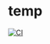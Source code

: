 # temp

[![CI](https://github.com/sammiee5311/super-octo-umbrella/actions/workflows/CI.yml/badge.svg?branch=main)](https://github.com/sammiee5311/super-octo-umbrella/actions/workflows/CI.yml)